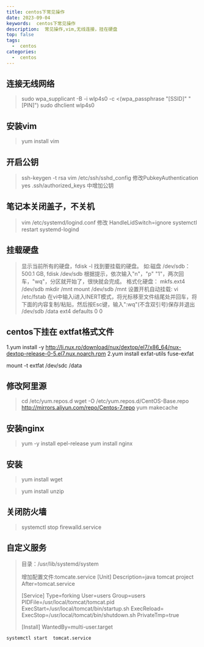 ```yaml
---
title: centos下常见操作
date: 2023-09-04
keywords:  centos下常见操作
description:  常见操作,vim,无线连接，挂在硬盘
top: false
tags:
  -  centos
categories:
  -  centos
---
```

##  连接无线网络
> sudo wpa_supplicant -B -i wlp4s0 -c <(wpa_passphrase "[SSID]" "[PIN]") 
> sudo dhclient wlp4s0


## 安装vim

> yum install vim

## 开启公钥

> ssh-keygen -t rsa
> vim  /etc/ssh/sshd_config
> 修改PubkeyAuthentication yes
> .ssh/authorized_keys 中增加公钥

## 笔记本关闭盖子，不关机

> vim  /etc/systemd/logind.conf
> 修改 HandleLidSwitch=ignore
> systemctl restart systemd-logind



## 挂载硬盘

> 显示当前所有的硬盘，fdisk -l
> 找到要挂载的硬盘。 如:磁盘 /dev/sdb：500.1 GB,
> fdisk /dev/sdb
> 根据提示，依次输入"n"，"p" "1"，两次回车，"wq"，分区就开始了，很快就会完成。
> 格式化硬盘： mkfs.ext4 /dev/sdb
> mkdir /mnt
> mount /dev/sdb /mnt
> 设置开机自动挂载: vi /etc/fstab 
> 在vi中输入i进入INERT模式，将光标移至文件结尾处并回车，将下面的内容复制/粘贴，然后按Esc键，输入":wq"(不含双引号)保存并退出
> /dev/sdb    /data    ext4    defaults    0 0

## centos下挂在 extfat格式文件
1.yum install -y http://li.nux.ro/download/nux/dextop/el7/x86_64/nux-dextop-release-0-5.el7.nux.noarch.rpm
2.yum install exfat-utils fuse-exfat

mount -t extfat /dev/sdc /data

## 修改阿里源
> cd /etc/yum.repos.d
> wget -O /etc/yum.repos.d/CentOS-Base.repo http://mirrors.aliyun.com/repo/Centos-7.repo
> yum makecache

## 安装nginx

>  yum -y install epel-release
>  yum install nginx

## 安装
> yum install wget

> yum install unzip


## 关闭防火墙

> systemctl stop firewalld.service


## 自定义服务

>  目录：/usr/lib/systemd/system
>
>  增加配置文件:tomcate.service
>  [Unit]
>  Description=java tomcat project
>  After=tomcat.service
>
>  [Service]
>  Type=forking
>  User=users
>  Group=users
>  PIDFile=/usr/local/tomcat/tomcat.pid
>  ExecStart=/usr/local/tomcat/bin/startup.sh
>  ExecReload=
>  ExecStop=/usr/local/tomcat/bin/shutdown.sh
>  PrivateTmp=true
>
>  [Install]
>  WantedBy=multi-user.target

```
systemctl start  tomcat.service
```

